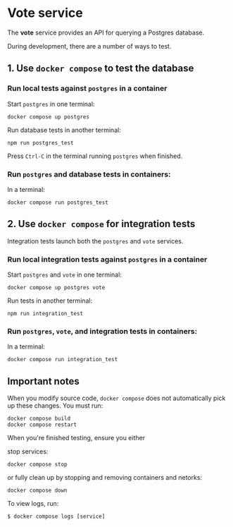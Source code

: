 # Vote service

The **vote** service provides an API for querying a Postgres database.

During development, there are a number of ways to test.

## 1. Use `docker compose` to test the database

### Run local tests against `postgres` in a container

Start `postgres` in one terminal:

```text
docker compose up postgres
```

Run database tests in another terminal:

```text
npm run postgres_test
```

Press `Ctrl-C` in the terminal running `postgres` when finished.

### Run `postgres` and database tests in containers:

In a terminal:

```text
docker compose run postgres_test
```

## 2. Use `docker compose` for integration tests

Integration tests launch both the `postgres` and `vote` services.

### Run local integration tests against `postgres` in a container

Start `postgres` and `vote` in one terminal:

```text
docker compose up postgres vote
```

Run tests in another terminal:

```text
npm run integration_test
```

### Run `postgres`, `vote`, and integration tests in containers:

In a terminal:

```text
docker compose run integration_test
```

## Important notes

When you modify source code, `docker compose` does not automatically
pick up these changes. You must run:

```text
docker compose build
docker compose restart
```

When you're finished testing, ensure you either

stop services:

```text
docker compose stop
```

or fully clean up by stopping and removing containers and netorks:

```text
docker compose down
```

To view logs, run:

    $ docker compose logs [service]
